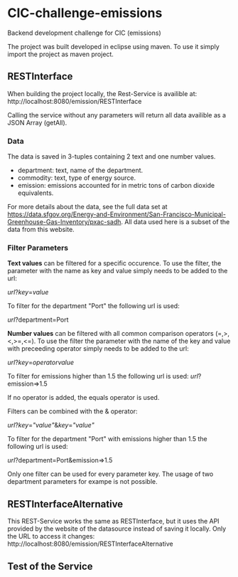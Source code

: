 # CIC-challenge-emissions
Backend development challenge for CIC (emissions)

The project was built developed in eclipse using maven.
To use it simply import the project as maven project.

## RESTInterface

When building the project locally, the Rest-Service is availible at:
http://localhost:8080/emission/RESTInterface

Calling the service without any parameters will return all data availible as a JSON Array (getAll).

### Data

The data is saved in 3-tuples containing 2 text and one number values.
* department: text, name of the department.
* commodity: text, type of energy source.
* emission: emissions accounted for in metric tons of carbon dioxide equivalents.

For more details about the data, see the full data set at 
https://data.sfgov.org/Energy-and-Environment/San-Francisco-Municipal-Greenhouse-Gas-Inventory/pxac-sadh.
All data used here is a subset of the data from this website.

### Filter Parameters

**Text values** can be filtered for a specific occurence. 
To use the filter, the parameter with the name as key and value simply needs to be added to the url:

*url*?*key*=*value*

To filter for the department "Port" the following url is used:

*url*?department=Port

**Number values** can be filtered with all common comparison operators (=,>,<,>=,<=).
To use the filter the parameter with the name of the key and value with preceeding operator simply needs to be added to the url:

*url*?*key*=*operatorvalue*

To filter for emissions higher than 1.5 the following url is used:
*url*?emission=>1.5

If no operator is added, the equals operator is used.

Filters can be combined with the & operator:

*url*?*key*=*"value"*&*key*=*"value"*

To filter for the department "Port" with emissions higher than 1.5 the following url is used:

*url*?department=Port&emission=>1.5

Only one filter can be used for every parameter key. The usage of two department parameters for exampe is not possible.

## RESTInterfaceAlternative

This REST-Service works the same as RESTInterface, but it uses the API provided by the website of the datasource instead of saving it locally.
Only the URL to access it changes:
http://localhost:8080/emission/RESTInterfaceAlternative


## Test of the Service

